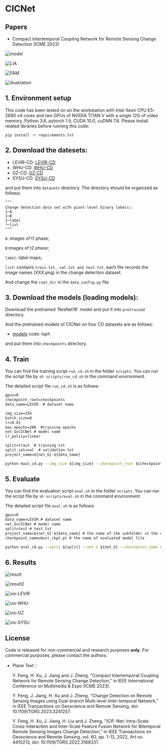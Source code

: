 # CICNet

## Papers
* Compact Intertemporal Coupling Network for Remote Sensing Change Detection (ICME 2023) 

![model](./images/1.model.PNG)

![LIA](./images/2.Lightweight-Intertemporal-attention.PNG)

![FAM](./images/3.Feature-Alignment-Module.PNG)

![illustration](./images/0.illustration.PNG)

## 1. Environment setup
This code has been tested on on the workstation with Intel Xeon CPU E5-2690 v4 cores and two GPUs of NVIDIA TITAN V with a single 12G of video memory, Python 3.6, pytorch 1.9, CUDA 10.0, cuDNN 7.6. Please install related libraries before running this code:

    pip install -r requirements.txt

## 2. Download the datesets:
* LEVIR-CD:
[LEVIR-CD](https://justchenhao.github.io/LEVIR/)
* WHU-CD:
[WHU-CD](https://study.rsgis.whu.edu.cn/pages/download/building_dataset.html)
* GZ-CD:
[GZ-CD](https://github.com/daifeng2016/Change-Detection-Dataset-for-High-Resolution-Satellite-Imagery)
* SYSU-CD:
[SYSU-CD](https://github.com/liumency/SYSU-CD)

and put them into `datasets` directory. The directory should be organized as follows: 

```
"""
Change detection data set with pixel-level binary labels；
├─A
├─B
├─label
└─list
"""
```

`A`: images of t1 phase;

`B`:images of t2 phase;

`label`: label maps;

`list`: contains `train.txt, val.txt and test.txt`, each file records the image names (XXX.png) in the change detection dataset. 

And change the `root_dir` in the `data_config.py` file.

## 3. Download the models (loading models):

Download the pretrained 'ResNet18' model and put it into `pretrained` directory.

And the pretrained models of CICNet on four CD datasets are as follows: 

* [models](https://pan.baidu.com/s/15xhoSqrZ3ho3hC5WNa1liA) code: loph

and put them into `checkpoints` directory.

## 4. Train
You can find the training script `run_cd.sh` in the folder `scripts`. You can run the script file by `sh scripts/run_cd.sh` in the command environment.

The detailed script file `run_cd.sh` is as follows:

```cmd
gpus=0
checkpoint_root=checkpoints 
data_name=LEVIR  # dataset name 

img_size=256
batch_size=8
lr=0.01
max_epochs=200  #training epochs
net_G=CICNet # model name
lr_policy=linear

split=train  # training txt
split_val=val  # validation txt
project_name=${net_G}-${data_name}

python main_cd.py --img_size ${img_size} --checkpoint_root ${checkpoint_root} --lr_policy ${lr_policy} --split ${split} --split_val ${split_val} --net_G ${net_G} --gpu_ids ${gpus} --max_epochs ${max_epochs} --project_name ${project_name} --batch_size ${batch_size} --data_name ${data_name}  --lr ${lr}
```

## 5. Evaluate
You can find the evaluation script `eval.sh` in the folder `scripts`. You can run the script file by `sh scripts/eval.sh` in the command environment.

The detailed script file `eval.sh` is as follows:

```cmd
gpus=0
data_name=LEVIR # dataset name
net_G=CICNet # model name 
split=test # test.txt
project_name=${net_G}-${data_name} # the name of the subfolder in the checkpoints folder 
checkpoint_name=best_ckpt.pt # the name of evaluated model file 

python eval_cd.py --split ${split} --net_G ${net_G} --checkpoint_name ${checkpoint_name} --gpu_ids ${gpus} --project_name ${project_name} --data_name ${data_name}
```
    
## 6. Results

![result](./images/4.compare.PNG)

![result2](./images/5.comparison-with-limited-samples.PNG)

![vis-LEVIR](./images/6.vis-LEVIR.PNG)

![vis-WHU](./images/7.vis-WHU.PNG)

![vis-GZ](./images/8.vis-GZ.PNG)

![vis-SYSU](./images/9.vis-SYSU.PNG)

## License
Code is released for non-commercial and research purposes **only**. For commercial purposes, please contact the authors.



* Plane Text：

    Y. Feng, H. Xu, J. Jiang and J. Zheng, "Compact Intertemporal Coupling Network for Remote Sensing Change Detection," in IEEE International Conference on Multimedia & Expo (ICME 2023).

    Y. Feng, J. Jiang, H. Xu and J. Zheng, "Change Detection on Remote Sensing Images using Dual-branch Multi-level Inter-temporal Network," in IEEE Transactions on Geoscience and Remote Sensing, doi: 10.1109/TGRS.2023.3241257.
    
    Y. Feng, H. Xu, J. Jiang, H. Liu and J. Zheng, "ICIF-Net: Intra-Scale Cross-Interaction and Inter-Scale Feature Fusion Network for Bitemporal Remote Sensing Images Change Detection," in IEEE Transactions on Geoscience and Remote Sensing, vol. 60, pp. 1-13, 2022, Art no. 4410213, doi: 10.1109/TGRS.2022.3168331.

